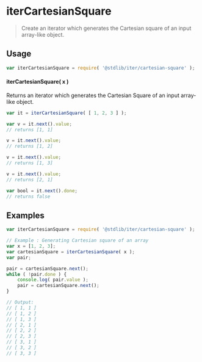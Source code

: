 <!--

@license Apache-2.0

Copyright (c) 2024 The Stdlib Authors.

Licensed under the Apache License, Version 2.0 (the "License");
you may not use this file except in compliance with the License.
You may obtain a copy of the License at

   http://www.apache.org/licenses/LICENSE-2.0

Unless required by applicable law or agreed to in writing, software
distributed under the License is distributed on an "AS IS" BASIS,
WITHOUT WARRANTIES OR CONDITIONS OF ANY KIND, either express or implied.
See the License for the specific language governing permissions and
limitations under the License.

-->

# iterCartesianSquare

> Create an iterator which generates the Cartesian square of an input array-like object.

<section class="intro">

</section>

<section class="usage">

## Usage

```javascript
var iterCartesianSquare = require( '@stdlib/iter/cartesian-square' );
```

#### iterCartesianSquare( x )

Returns an iterator which generates the Cartesian Square of an input array-like object.

```javascript
var it = iterCartesianSquare( [ 1, 2, 3 ] );

var v = it.next().value;
// returns [1, 1]

v = it.next().value;
// returns [1, 2]

v = it.next().value;
// returns [1, 3]

v = it.next().value;
// returns [2, 1]

var bool = it.next().done;
// returns false

```

</section>

<!-- /.usage -->

<!-- Package usage notes. Make sure to keep an empty line after the `section` element and another before the `/section` close. -->

<section class="notes">

</section>

<!-- /.notes -->

<!-- Package usage examples. -->

<section class="examples">

## Examples


<!-- eslint no-undef: "error" -->

```javascript
var iterCartesianSquare = require( '@stdlib/iter/cartesian-square' );

// Example : Generating Cartesian square of an array
var x = [1, 2, 3];
var cartesianSquare = iterCartesianSquare( x );
var pair;

pair = cartesianSquare.next();
while ( !pair.done ) {
    console.log( pair.value );
    pair = cartesianSquare.next();
}

// Output:
// [ 1, 1 ]
// [ 1, 2 ]
// [ 1, 3 ]
// [ 2, 1 ]
// [ 2, 2 ]
// [ 2, 3 ]
// [ 3, 1 ]
// [ 3, 2 ]
// [ 3, 3 ]

```

</section>

<!-- /.examples -->

<!-- Section to include cited references. If references are included, add a horizontal rule *before* the section. Make sure to keep an empty line after the `section` element and another before the `/section` close. -->

<section class="references">

</section>

<!-- /.references -->

<!-- Section for related `stdlib` packages. Do not manually edit this section, as it is automatically populated. -->

<section class="related">


</section>

<!-- /.related -->

<!-- Section for all links. Make sure to keep an empty line after the `section` element and another before the `/section` close. -->

<section class="links">

<!-- <related-links> -->


<!-- </related-links> -->

</section>

<!-- /.links -->
